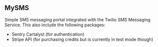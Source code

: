 ## MySMS

Simple SMS messaging portal integrated with the Twilio SMS Messaging Service. This also include the following packages:

* Sentry Cartalyst (for authentication)
* Stripe API (for purchasing credits but is currently in test mode though)
